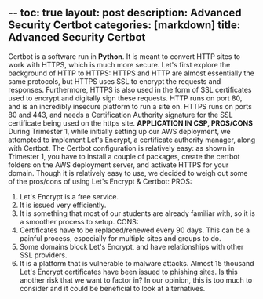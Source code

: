 --
toc: true
layout: post
description: Advanced Security Certbot
categories: [markdown]
title: Advanced Security Certbot
---
Certbot is a software run in **Python**. It is meant to convert HTTP sites to work with HTTPS, which is much more secure.
Let's first explore the background of HTTP to HTTPS:
HTTPS and HTTP are almost essentially the same protocols, but HTTPS uses SSL to encrypt the requests and responses.
Furthermore, HTTPS is also used in the form of SSL certificates used to encrypt and digitally sign these requests.
HTTP runs on port 80, and is an incredibly insecure platform to run a site on. HTTPS runs on ports 80 and 443, and needs a Certification Authority signature for the SSL certificate being used on the https site.
**APPLICATION IN CSP, PROS/CONS**
During Trimester 1, while initially setting up our AWS deployment, we attempted to implement Let's Encrypt, a certificate authority manager, along with Certbot.
The Certbot configuration is relatively easy: as shown in Trimester 1, you have to install a couple of packages, create the certbot folders on the AWS deployment server, and activate HTTPS for your domain.
Though it is relatively easy to use, we decided to weigh out some of the pros/cons of using Let's Encrypt & Certbot:
PROS:
1. Let's Encrypt is a free service.
2. It is issued very efficiently.
3. It is something that most of our students are already familiar with, so it is a smoother process to setup.
CONS:
1. Certificates have to be replaced/renewed every 90 days. This can be a painful process, especially for multiple sites and groups to do.
2. Some domains block Let's Encrypt, and have relationships with other SSL providers.
3. It is a platform that is vulnerable to malware attacks. Almost 15 thousand Let's Encrypt certificates have been issued to phishing sites. Is this another risk that we want to factor in? In our opinion, this is too much to consider and it could be beneficial to look at alternatives.







